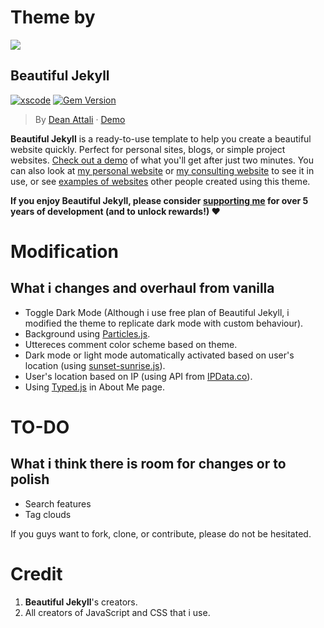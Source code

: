 # Theme by

[![](https://i.imgur.com/zNBkzj1.png)](https://beautifuljekyll.com/plans/)

## Beautiful Jekyll

[![xscode](https://img.shields.io/badge/Available%20on-xs%3Acode-blue?style=?style=plastic&logo=appveyor&logo=data:image/png;base64,iVBORw0KGgoAAAANSUhEUgAAAEAAAABACAMAAACdt4HsAAAAGXRFWHRTb2Z0d2FyZQBBZG9iZSBJbWFnZVJlYWR5ccllPAAAAAZQTFRF////////VXz1bAAAAAJ0Uk5T/wDltzBKAAAAlUlEQVR42uzXSwqAMAwE0Mn9L+3Ggtgkk35QwcnSJo9S+yGwM9DCooCbgn4YrJ4CIPUcQF7/XSBbx2TEz4sAZ2q1RAECBAiYBlCtvwN+KiYAlG7UDGj59MViT9hOwEqAhYCtAsUZvL6I6W8c2wcbd+LIWSCHSTeSAAECngN4xxIDSK9f4B9t377Wd7H5Nt7/Xz8eAgwAvesLRjYYPuUAAAAASUVORK5CYII=)](https://xscode.com/daattali/beautiful-jekyll)
[![Gem Version](https://badge.fury.io/rb/beautiful-jekyll-theme.svg)](https://badge.fury.io/rb/beautiful-jekyll-theme)

> By [Dean Attali](https://deanattali.com) &middot; [Demo](https://beautifuljekyll.com/)

**Beautiful Jekyll** is a ready-to-use template to help you create a beautiful website quickly. Perfect for personal sites, blogs, or simple project websites.  [Check out a demo](https://beautifuljekyll.com) of what you'll get after just two minutes.  You can also look at [my personal website](https://deanattali.com) or [my consulting website](https://attalitech.com) to see it in use, or see [examples of websites](http://beautifuljekyll.com/examples) other people created using this theme.

**If you enjoy Beautiful Jekyll, please consider [supporting me](https://github.com/sponsors/daattali) for over 5 years of development (and to unlock rewards!) ❤**

# Modification
## What i changes and overhaul from vanilla

- Toggle Dark Mode (Although i use free plan of Beautiful Jekyll, i modified the theme to replicate dark mode with custom behaviour).
- Background using [Particles.js](https://vincentgarreau.com/particles.js/).
- Uttereces comment color scheme based on theme.
- Dark mode or light mode automatically activated based on user's location (using [sunset-sunrise.js](https://github.com/udivankin/sunrise-sunset)).
- User's location based on IP (using API from [IPData.co](https://ipdata.co/)).
- Using [Typed.js](https://mattboldt.com/demos/typed-js/) in About Me page.

# TO-DO
## What i think there is room for changes or to polish
- Search features
- Tag clouds

If you guys want to fork, clone, or contribute, please do not be hesitated.


# Credit
1. **Beautiful Jekyll**'s creators.
2. All creators of JavaScript and CSS that i use.

